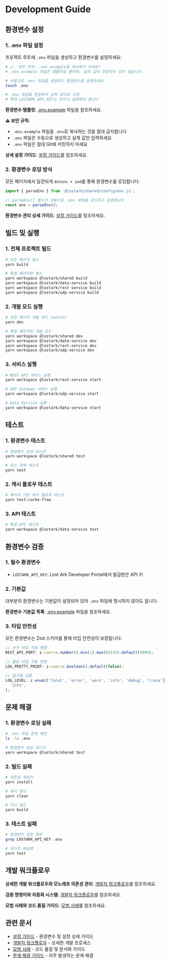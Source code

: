 # Development Guide

## 환경변수 설정

### 1. .env 파일 설정

프로젝트 루트에 `.env` 파일을 생성하고 환경변수를 설정하세요:

```bash
# ⚠️  보안 주의: .env.example을 복사하지 마세요!
# .env.example 파일은 템플릿일 뿐이며, 실제 값이 포함되어 있지 않습니다.

# 수동으로 .env 파일을 생성하고 환경변수를 설정하세요
touch .env

# .env 파일을 편집하여 실제 값으로 수정
# 특히 LOSTARK_API_KEY는 반드시 설정해야 합니다
```

**환경변수 템플릿**: [.env.example](../.env.example) 파일을 참조하세요.

**⚠️ 보안 규칙**:

- `.env.example` 파일을 `.env`로 복사하는 것을 절대 금지합니다
- `.env` 파일은 수동으로 생성하고 실제 값만 입력하세요
- `.env` 파일은 절대 Git에 커밋하지 마세요

**상세 설정 가이드**: [설정 가이드](./configuration.md#environment-variables)를
참조하세요.

### 2. 환경변수 로딩 방식

모든 패키지에서 일관되게 `dotenv + zod`를 통해 환경변수를 로딩합니다:

```typescript
import { parseEnv } from '@lostark/shared/config/env.js';

// parseEnv() 함수가 자동으로 .env 파일을 로드하고 검증합니다
const env = parseEnv();
```

**환경변수 관리 상세 가이드**:
[설정 가이드](./configuration.md#environment-variables)를 참조하세요.

## 빌드 및 실행

### 1. 전체 프로젝트 빌드

```bash
# 모든 패키지 빌드
yarn build

# 특정 패키지만 빌드
yarn workspace @lostark/shared build
yarn workspace @lostark/data-service build
yarn workspace @lostark/rest-service build
yarn workspace @lostark/udp-service build
```

### 2. 개발 모드 실행

```bash
# 모든 패키지 개발 모드 (watch)
yarn dev

# 특정 패키지만 개발 모드
yarn workspace @lostark/shared dev
yarn workspace @lostark/data-service dev
yarn workspace @lostark/rest-service dev
yarn workspace @lostark/udp-service dev
```

### 3. 서비스 실행

```bash
# REST API 서비스 실행
yarn workspace @lostark/rest-service start

# UDP Gateway 서비스 실행
yarn workspace @lostark/udp-service start

# Data Service 실행
yarn workspace @lostark/data-service start
```

## 테스트

### 1. 환경변수 테스트

```bash
# 환경변수 로딩 테스트
yarn workspace @lostark/shared test

# 또는 전체 테스트
yarn test
```

### 2. 캐시 플로우 테스트

```bash
# 패키지 기반 캐시 플로우 테스트
yarn test:cache-flow
```

### 3. API 테스트

```bash
# 특정 API 테스트
yarn workspace @lostark/data-service test
```

## 환경변수 검증

### 1. 필수 환경변수

- `LOSTARK_API_KEY`: Lost Ark Developer Portal에서 발급받은 API 키

### 2. 기본값

대부분의 환경변수는 기본값이 설정되어 있어 `.env` 파일에 명시하지 않아도 됩니다.

**환경변수 기본값 목록**: [.env.example](../.env.example) 파일을 참조하세요.

### 3. 타입 안전성

모든 환경변수는 Zod 스키마를 통해 타입 안전성이 보장됩니다:

```typescript
// 숫자 타입 자동 변환
REST_API_PORT: z.coerce.number().min(1).max(65535).default(3000);

// 불린 타입 자동 변환
LOG_PRETTY_PRINT: z.coerce.boolean().default(false);

// 열거형 검증
LOG_LEVEL: z.enum(['fatal', 'error', 'warn', 'info', 'debug', 'trace']).default(
  'info',
);
```

## 문제 해결

### 1. 환경변수 로딩 실패

```bash
# .env 파일 존재 확인
ls -la .env

# 환경변수 로딩 테스트
yarn workspace @lostark/shared test
```

### 2. 빌드 실패

```bash
# 의존성 재설치
yarn install

# 캐시 정리
yarn clean

# 다시 빌드
yarn build
```

### 3. 테스트 실패

```bash
# 환경변수 설정 확인
grep LOSTARK_API_KEY .env

# 테스트 재실행
yarn test
```

## 개발 워크플로우

**상세한 개발 워크플로우와 모노레포 의존성 관리**:
[개발자 워크플로우](./workflows/development-workflow.md)를 참조하세요.

**검증 명령어와 자동화 시스템**:
[개발자 워크플로우](./workflows/development-workflow.md#검증-명령어)를
참조하세요.

**모범 사례와 코드 품질 가이드**: [모범 사례](./workflows/best-practices.md)를
참조하세요.

## 관련 문서

- [설정 가이드](./configuration.md) - 환경변수 및 설정 상세 가이드
- [개발자 워크플로우](./workflows/development-workflow.md) - 상세한 개발
  프로세스
- [모범 사례](./workflows/best-practices.md) - 코드 품질 및 문서화 가이드
- [문제 해결 가이드](./workflows/troubleshooting-guide.md) - 자주 발생하는 문제
  해결
